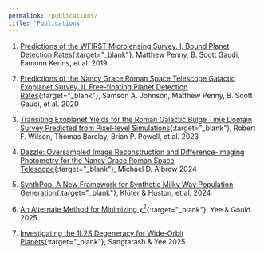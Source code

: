 ```yaml
---
permalink: /publications/
title: "Publications"
---
```


1. [Predictions of the WFIRST Microlensing Survey. I. Bound Planet Detection Rates](https://iopscience.iop.org/article/10.3847/1538-4365/aafb69/meta){:target="_blank"},
Matthew Penny, B. Scott Gaudi, Eamonn Kerins, et al. 2019

2. [Predictions of the Nancy Grace Roman Space Telescope Galactic Exoplanet Survey. II. Free-floating Planet Detection Rates](https://iopscience.iop.org/article/10.3847/1538-3881/aba75b/meta){:target="_blank"},
Samson A. Johnson, Matthew Penny, B. Scott Gaudi, et al. 2020

3. [Transiting Exoplanet Yields for the Roman Galactic Bulge Time Domain Survey Predicted from Pixel-level Simulations](https://iopscience.iop.org/article/10.3847/1538-4365/acf3df/meta){:target="_blank"},
Robert F. Wilson, Thomas Barclay, Brian P. Powell, et al. 2023

4. [Dazzle: Oversampled Image Reconstruction and Difference-Imaging Photometry for the Nancy Grace Roman Space Telescope](https://arxiv.org/abs/2412.06905){:target="_blank"},
Michael D. Albrow 2024

5. [SynthPop: A New Framework for Synthetic Milky Way Population Generation](https://arxiv.org/abs/2411.18821){:target="_blank"},
Klüter & Huston, et al. 2024

6. [An Alternate Method for Minimizing χ<sup>2</sup>](https://arxiv.org/abs/2502.04486){:target="_blank"},
Yee & Gould 2025

7. [Investigating the 1L2S Degeneracy for Wide-Orbit Planets](https://arxiv.org/abs/2503.11768){:target="_blank"},
Sangtarash & Yee 2025

